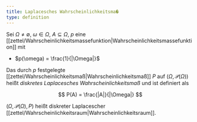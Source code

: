 ```yaml
---
title: Laplacesches Wahrscheinlichkeitsma�
type: definition
---
```


Sei $\Omega \ne \emptyset$, $\omega \in \Omega$, $A \subseteq \Omega$, $p$ eine [[zettel/Wahrscheinlichkeitsmassefunktion|Wahrscheinlichkeitsmassefunktion]] mit
- $p(\omega) = \frac{1}{|\Omega|}$

Das durch $p$ festgelegte [[zettel/Wahrscheinlichkeitsmaß|Wahrscheinlichkeitsmaß]] $P$ auf $(\Omega, \mathcal{P}(\Omega))$ heißt *diskretes Laplacesches Wahrscheinlichkeitsmaß* und ist definiert als

$$
	P(A) = \frac{|A|}{|\Omega|}
$$

$(\Omega, \mathcal{P}(\Omega), P)$ heißt diskreter Laplacescher [[zettel/Wahrscheinlichkeitsraum|Wahrscheinlichkeitsraum]].